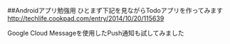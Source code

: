 ##Androidアプリ勉強用
ひとまず下記を見ながらTodoアプリを作ってみます
http://techlife.cookpad.com/entry/2014/10/20/115639

Google Cloud Messageを使用したPush通知も試してみました
